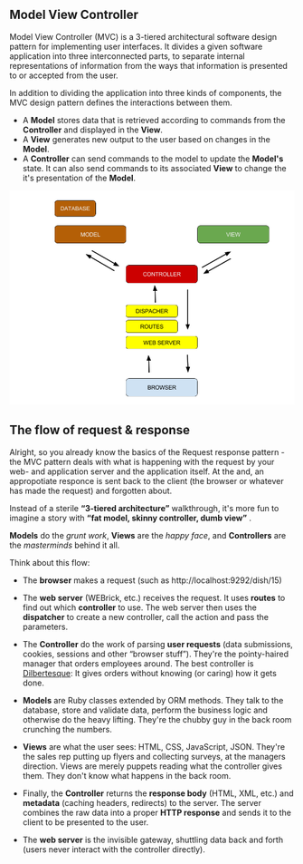 ## Model View Controller
Model View Controller (MVC) is a 3-tiered architectural software design pattern for implementing user interfaces. It divides a given software application into three interconnected parts, to separate internal representations of information from the ways that information is presented to or accepted from the user.

In addition to dividing the application into three kinds of components, the MVC design pattern defines the interactions between them.

* A **Model** stores data that is retrieved according to commands from the **Controller** and displayed in the **View**.
* A **View** generates new output to the user based on changes in the **Model**.
* A **Controller** can send commands to the model to update the **Model's** state. It can also send commands to its associated **View** to change the it's presentation of the **Model**.

![Model View Controller](../images/MVC.png)

## The flow of request & response

Alright, so you already know the basics of the Request response pattern - the MVC pattern deals with what is happening with the request by your web- and application server and the application itself. At the and, an appropotiate responce is sent back to the client (the browser or whatever has made the request) and forgotten about. 


Instead of a sterile **“3-tiered architecture”** walkthrough, it's more fun to imagine a story with **“fat model, skinny controller, dumb view”** . 

**Models** do the *grunt work*, **Views** are the *happy face*, and **Controllers** are the *masterminds* behind it all.

Think about this flow:

* The **browser** makes a request (such as http://localhost:9292/dish/15)

* The **web server** (WEBrick, etc.) receives the request. It uses **routes** to find out which **controller** to use. The web server then uses the **dispatcher** to create a new controller, call the action and pass the parameters.

* The **Controller** do the work of parsing **user requests** (data submissions, cookies, sessions and other  “browser stuff”). They're the pointy-haired manager that orders employees around. The best controller is [Dilbertesque](http://dilbert.com/): It gives orders without knowing (or caring) how it gets done.

* **Models** are Ruby classes extended by ORM methods. They talk to the database, store and validate data, perform the business logic and otherwise do the heavy lifting. They're the chubby guy in the back room crunching the numbers.

* **Views** are what the user sees: HTML, CSS, JavaScript, JSON. They're the sales rep putting up flyers and collecting surveys, at the managers direction. Views are merely puppets reading what the controller gives them. They don't know what happens in the back room.

* Finally, the **Controller** returns the **response body** (HTML, XML, etc.) and **metadata** (caching headers, redirects) to the server. The server combines the raw data into a proper **HTTP response** and sends it to the client to be presented to the user.

* The **web server** is the invisible gateway, shuttling data back and forth (users never interact with the controller directly).


